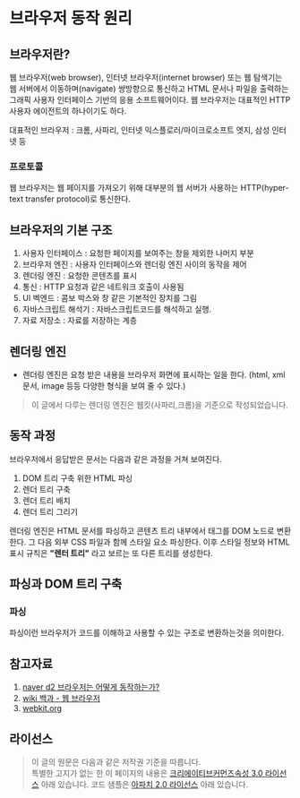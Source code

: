 # 브라우저 동작 원리

## 브라우저란?

웹 브라우저(web browser), 인터넷 브라우저(internet browser) 또는 웹 탐색기는 웹 서버에서 이동하며(navigate) 쌍방향으로 통신하고 HTML 문서나 파일을 출력하는 그래픽 사용자 인터페이스 기반의 응용 소프트웨어이다. 웹 브라우저는 대표적인 HTTP 사용자 에이전트의 하나이기도 하다.

대표적인 브라우저 : 크롬, 사파리, 인터넷 익스플로러/마이크로소프트 엣지, 삼성 인터넷 등

### 프로토콜

웹 브라우저는 웹 페이지를 가져오기 위해 대부분의 웹 서버가 사용하는 HTTP(hyper-text transfer protocol)로 통신한다.

## 브라우저의 기본 구조

1. 사용자 인터페이스 : 요청한 페이지를 보여주는 창을 제외한 나머지 부분
2. 브라우저 엔진 : 사용자 인터페이스와 렌더링 엔진 사이의 동작을 제어
3. 렌더링 엔진 : 요청한 콘텐츠를 표시
4. 통신 : HTTP 요청과 같은 네트워크 호출이 사용됨
5. UI 벡엔드 : 콤보 박스와 창 같은 기본적인 장치를 그림
6. 자바스크립트 해석기 : 자바스크립트코드를 해석하고 실행.
7. 자료 저장소 : 자료를 저장하는 계층

## 렌더링 엔진

- 렌더링 엔진은 요청 받은 내용을 브라우저 화면에 표시하는 일을 한다. (html, xml문서, image 등등 다양한 형식을 보여 줄 수 있다.)

> 이 글에서 다루는 렌더링 엔진은 웹킷(사파리,크롬)을 기준으로 작성되었습니다.

## 동작 과정

브라우저에서 응답받은 문서는 다음과 같은 과정을 거쳐 보여진다.

1. DOM 트리 구축 위한 HTML 파싱
2. 렌더 트리 구축
3. 렌더 트리 배치
4. 렌더 트리 그리기

렌더링 엔진은 HTML 문서를 파싱하고 콘텐츠 트리 내부에서 태그를 DOM 노드로 변환한다.
그 다음 외부 CSS 파일과 함께 스타일 요소 파싱한다.
이후 스타일 정보와 HTML 표시 규칙은 **"렌터 트리"** 라고 보르는 또 다른 트리를 생성한다.

## 파싱과 DOM 트리 구축

### 파싱

파싱이런 브라우저가 코드를 이해하고 사용할 수 있는 구조로 변환하는것을 의미한다.

## 참고자료

1. [naver d2 브라우저는 어떻게 동작하는가?](https://d2.naver.com/helloworld/59361)
2. [wiki 백과 - 웹 브라우저](https://ko.wikipedia.org/wiki/%EC%9B%B9_%EB%B8%8C%EB%9D%BC%EC%9A%B0%EC%A0%80)
3. [webkit.org](https://webkit.org/)

## 라이선스

> 이 글의 원문은 다음과 같은 저작권 기준을 따릅니다.  
> 특별한 고지가 없는 한 이 페이지의 내용은 [크리에이티브커먼즈속성 3.0 라이선스](https://creativecommons.org/licenses/by/3.0/deed.ko) 아래 있습니다. 코드 샘플은 [아파치 2.0 라이선스](https://www.apache.org/licenses/LICENSE-2.0) 아래 있습니다.
